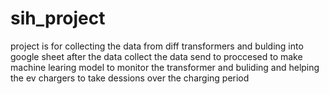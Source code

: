 # sih_project
project is for collecting the data from diff transformers and bulding into google sheet 
after the data collect the data send to proccesed to make machine learing model to monitor the transformer and buliding and helping the ev chargers to take dessions over the 
charging period
